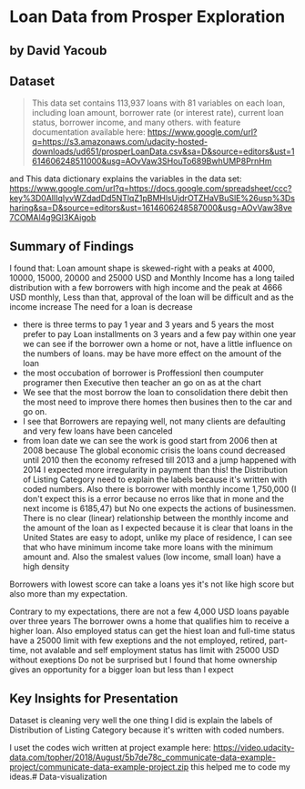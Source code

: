 # Loan Data from Prosper Exploration
## by David Yacoub


## Dataset

> This data set contains 113,937 loans with 81 variables on each loan, including loan amount, borrower rate (or interest rate), current loan status, borrower income, and many others.
with feature documentation available here: https://www.google.com/url?q=https://s3.amazonaws.com/udacity-hosted-downloads/ud651/prosperLoanData.csv&sa=D&source=editors&ust=1614606248511000&usg=AOvVaw3SHouTo689BwhUMP8PrnHm

and This data dictionary explains the variables in the data set: https://www.google.com/url?q=https://docs.google.com/spreadsheet/ccc?key%3D0AllIqIyvWZdadDd5NTlqZ1pBMHlsUjdrOTZHaVBuSlE%26usp%3Dsharing&sa=D&source=editors&ust=1614606248587000&usg=AOvVaw38ve7COMAl4g9GI3KAigob

## Summary of Findings

I found that: Loan amount shape is skewed-right with a peaks at 4000, 10000, 15000, 20000 and 25000 USD
and Monthly Income has a long tailed distribution with a few borrowers with high income and the peak at 4666 USD monthly, Less than that, approval of the loan will be difficult and as the income increase The need for a loan is decrease
 - there is three terms to pay 1 year and 3 years and 5 years the most prefer to pay Loan installments on 3 years and a few pay within one year
we can see if the borrower own a home or not, have a little influence on the numbers of loans. may be have more effect on the amount of the loan
- the most occubation of borrower is Proffessionl then coumputer programer then Executive then teacher an go on as at the chart
- We see that the most borrow the loan to consolidation there debit then the most need to improve there homes then busines then to the car and go on.
- I see that Borrowers are repaying well, not many clients are defaulting and very few loans have been canceled
- from loan date we can see the work is good start from 2006 then at 2008 because The global economic crisis the loans cound decreased until 2010 then the economy refresed till 2013 and a jump happened with 2014
I expected more irregularity in payment than this! the Distribution of Listing Category need to explain the labels because it's written with coded numbers. Also there is borrower with monthly income 1,750,000 (I don't expect this is a error because no erros like that in mone and the next income is 6185,47) but No one expects the actions of businessmen.
There is no clear (linear) relationship between the monthly income and the amount of the loan as I expected because it is clear that loans in the United States are easy to adopt, unlike my place of residence, I can see that who have minimum income take more loans with the minimum amount and. Also the smalest values (low income, small loan) have a high density

Borrowers with lowest score can take a loans yes it's not like high score but also more than my expectation.

Contrary to my expectations, there are not a few 4,000 USD loans payable over three years
The borrower owns a home that qualifies him to receive a higher loan. Also employed status can get the hiest loan and full-time status have a 25000 limit with few exeptions and the not employed, retired, part-time, not avalable and self employment status has limit with 25000 USD without exeptions
Do not be surprised but I found that home ownership gives an opportunity for a bigger loan but less than I expect




## Key Insights for Presentation

Dataset is cleaning very well the one thing I did is explain the labels of Distribution of Listing Category because it's written with coded numbers.

I uset the codes wich written at project example here: https://video.udacity-data.com/topher/2018/August/5b7de78c_communicate-data-example-project/communicate-data-example-project.zip this helped me to code my ideas.# Data-visualization
